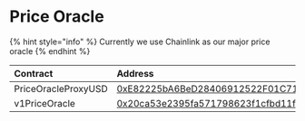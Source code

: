 # Price Oracle

{% hint style="info" %}
Currently we use Chainlink as our major price oracle
{% endhint %}

| Contract | Address |
| :--- | :--- |
| PriceOracleProxyUSD | [0xE82225bA6BeD28406912522F01C7102DD9f07e78](https://arbiscan.io/address/0xE82225bA6BeD28406912522F01C7102DD9f07e78) |
| v1PriceOracle | [0x20ca53e2395fa571798623f1cfbd11fe2c114c24](https://arbiscan.io/address/0x20ca53e2395fa571798623f1cfbd11fe2c114c24) |



